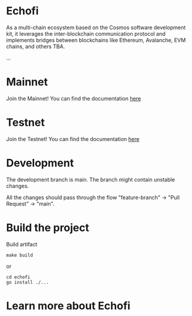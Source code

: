 # Echofi

As a multi-chain ecosystem based on the Cosmos software development kit, it leverages the inter-blockchain communication protocol and implements bridges between blockchains like Ethereum, Avalanche, EVM chains, and others TBA.


...

# Mainnet
Join the Mainnet! You can find the documentation [here](hihi)


# Testnet
Join the Testnet! You can find the documentation [here](hihi)

# Development

The development branch is main. The branch might contain unstable changes.

All the changes should pass through the flow "feature-branch" -> "Pull Request" -> "main".

# Build the project

Build artifact 
```
make build 
```
or 
```
cd echofi
go install ./...
```

# Learn more about Echofi

